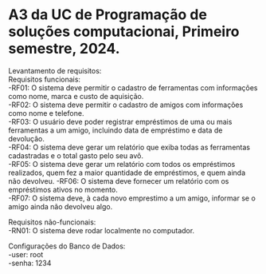 # A3 da UC de Programação de soluções computacionai, Primeiro semestre, 2024.
Levantamento de requisitos:  
Requisitos funcionais:  
-RF01: O sistema deve permitir o cadastro de ferramentas com informações como nome, marca e custo de aquisição.  
-RF02: O sistema deve permitir o cadastro de amigos com informações como nome e telefone.  
-RF03: O usuário deve poder registrar empréstimos de uma ou mais ferramentas a um amigo, incluindo data de empréstimo e data de devolução.  
-RF04: O sistema deve gerar um relatório que exiba todas as ferramentas cadastradas e o total gasto pelo seu avô.  
-RF05: O sistema deve gerar um relatório com todos os empréstimos realizados, quem fez a maior quantidade de empréstimos, e quem ainda não devolveu. 
-RF06: O sistema deve fornecer um relatório com os empréstimos ativos no momento.  
-RF07: O sistema deve, à cada novo emprestimo a um amigo, informar se o amigo ainda não devolveu algo.  

Requisitos não-funcionais:  
-RN01: O sistema deve rodar localmente no computador.  

Configurações do Banco de Dados:  
-user: root  
-senha: 1234  
